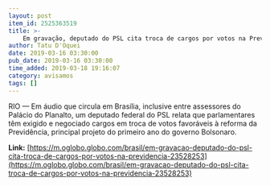 ```yaml
---
layout: post
item_id: 2525363519
title: >-
    Em gravação, deputado do PSL cita troca de cargos por votos na Previdência
author: Tatu D'Oquei
date: 2019-03-16 03:30:00
pub_date: 2019-03-16 03:30:00
time_added: 2019-03-18 19:16:07
category: avisamos
tags: []
---
```


RIO — Em áudio que circula em Brasília, inclusive entre assessores do Palácio do Planalto, um deputado federal do PSL relata que parlamentares têm exigido e negociado cargos em troca de votos favoráveis à reforma da Previdência, principal projeto do primeiro ano do governo Bolsonaro.

**Link:** [https://m.oglobo.globo.com/brasil/em-gravacao-deputado-do-psl-cita-troca-de-cargos-por-votos-na-previdencia-23528253](https://m.oglobo.globo.com/brasil/em-gravacao-deputado-do-psl-cita-troca-de-cargos-por-votos-na-previdencia-23528253)

